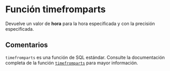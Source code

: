 ﻿---
Autogenerated: true
---

# Función  timefromparts

Devuelve un valor de **hora** para la hora especificada y con la precisión especificada.

## Comentarios 

`timefromparts` es una función de SQL estándar. Consulte la documentación completa de la función [`timefromparts`](https://learn.microsoft.com/es-es/sql/t-sql/functions/timefromparts-transact-sql) para mayor información.
